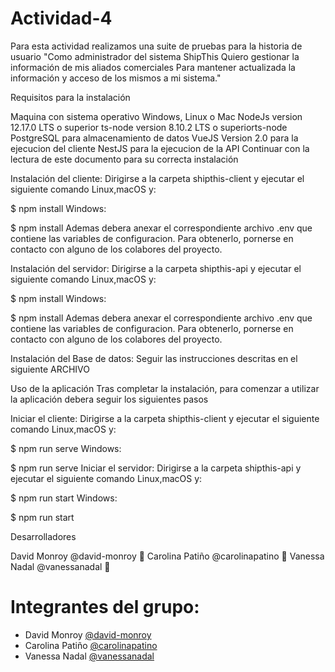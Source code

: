 # Actividad-4

Para esta actividad realizamos una suite de pruebas para la historia de usuario "Como administrador del sistema ShipThis Quiero gestionar la información de mis aliados comerciales Para mantener actualizada la información y acceso de los mismos a mi sistema."

Requisitos para la instalación

Maquina con sistema operativo Windows, Linux o Mac
NodeJs version 12.17.0 LTS o superior
ts-node version 8.10.2 LTS o superiorts-node
PostgreSQL para almacenamiento de datos
VueJS Version 2.0 para la ejecucion del cliente
NestJS para la ejecucion de la API
Continuar con la lectura de este documento para su correcta instalación


Instalación del cliente: Dirigirse a la carpeta shipthis-client y ejecutar el siguiente comando
Linux,macOS y:

$ npm install
Windows:

$ npm install
Ademas debera anexar el correspondiente archivo .env que contiene las variables de configuracion. Para obtenerlo, pornerse en contacto con alguno de los colabores del proyecto.

Instalación del servidor: Dirigirse a la carpeta shipthis-api y ejecutar el siguiente comando
Linux,macOS y:

$ npm install
Windows:

$ npm install
Ademas debera anexar el correspondiente archivo .env que contiene las variables de configuracion. Para obtenerlo, pornerse en contacto con alguno de los colabores del proyecto.

Instalación del Base de datos:
Seguir las instrucciones descritas en el siguiente ARCHIVO

Uso de la aplicación
Tras completar la instalación, para comenzar a utilizar la aplicación debera seguir los siguientes pasos

Iniciar el cliente: Dirigirse a la carpeta shipthis-client y ejecutar el siguiente comando
Linux,macOS y:

$ npm run serve
Windows:

$ npm run serve
Iniciar el servidor: Dirigirse a la carpeta shipthis-api y ejecutar el siguiente comando
Linux,macOS y:

$ npm run start
Windows:

$ npm run start

Desarrolladores

David Monroy @david-monroy 📖
Carolina Patiño @carolinapatino 📖
Vanessa Nadal @vanessanadal 📖


# Integrantes del grupo:

- David Monroy [@david-monroy](https://github.com/david-monroy) 
- Carolina Patiño [@carolinapatino](https://github.com/carolinapatino) 
- Vanessa Nadal [@vanessanadal](https://github.com/vanessanadal) 